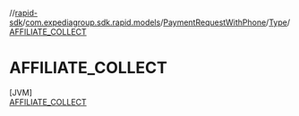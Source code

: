 //[rapid-sdk](../../../../../index.md)/[com.expediagroup.sdk.rapid.models](../../../index.md)/[PaymentRequestWithPhone](../../index.md)/[Type](../index.md)/[AFFILIATE_COLLECT](index.md)

# AFFILIATE_COLLECT

[JVM]\
[AFFILIATE_COLLECT](index.md)
